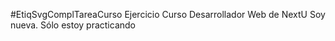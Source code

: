 #EtiqSvgComplTareaCurso
Ejercicio Curso Desarrollador Web de NextU
Soy nueva. Sólo estoy practicando
